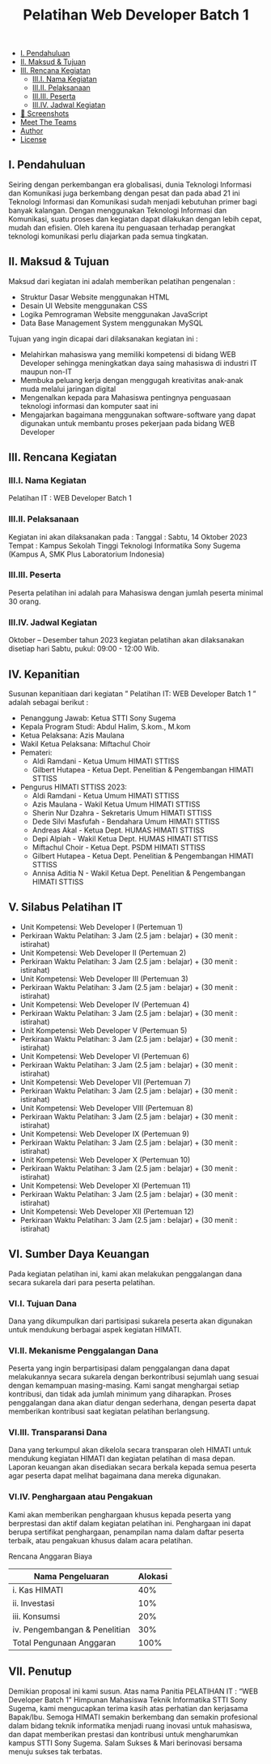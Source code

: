<h1 align ="center" >Pelatihan Web Developer Batch 1</h1>
<br/>

  * [I. Pendahuluan](#pendahuluan)
  * [II. Maksud & Tujuan](#maksud-&-tujuan)
  * [III. Rencana Kegiatan](#rencana-kegiatan)
      - [III.I. Nama Kegiatan](#nama-kegiatan)
      - [III.II. Pelaksanaan](#pelaksanaan)
      - [III.III. Peserta](#peserta)
      - [III.IV. Jadwal Kegiatan](#jadwal-kegiatan)
  * [📸 Screenshots](#screenshots)
  * [Meet The Teams](#meet-the-teams)
  * [Author](#author)
  * [License](#license)

## I. Pendahuluan
Seiring dengan perkembangan era globalisasi, dunia Teknologi Informasi dan Komunikasi juga berkembang dengan pesat dan pada abad 21 ini Teknologi Informasi dan Komunikasi sudah menjadi kebutuhan primer bagi banyak kalangan. Dengan menggunakan Teknologi Informasi dan Komunikasi, suatu proses dan kegiatan dapat dilakukan dengan lebih cepat, mudah dan efisien. Oleh karena itu penguasaan terhadap perangkat teknologi komunikasi perlu diajarkan pada semua tingkatan.

## II. Maksud & Tujuan
Maksud dari kegiatan ini adalah memberikan pelatihan pengenalan :
- Struktur Dasar Website menggunakan HTML
- Desain UI Website menggunakan CSS
- Logika Pemrograman Website menggunakan JavaScript
- Data Base Management System menggunakan MySQL

Tujuan yang ingin dicapai dari dilaksanakan kegiatan ini :
- Melahirkan mahasiswa yang memiliki kompetensi di bidang WEB Developer sehingga meningkatkan daya saing mahasiswa di industri IT maupun non-IT
- Membuka peluang kerja dengan menggugah kreativitas anak-anak muda melalui jaringan digital
- Mengenalkan kepada para Mahasiswa pentingnya penguasaan teknologi informasi dan komputer saat ini
- Mengajarkan bagaimana menggunakan software-software yang dapat digunakan untuk membantu proses pekerjaan pada bidang WEB Developer

## III. Rencana Kegiatan
### III.I. Nama Kegiatan
Pelatihan IT : WEB Developer Batch 1

### III.II. Pelaksanaan
Kegiatan ini akan dilaksanakan pada :
Tanggal : Sabtu, 14 Oktober 2023
Tempat : Kampus Sekolah Tinggi Teknologi Informatika Sony Sugema (Kampus A, SMK Plus Laboratorium Indonesia)

### III.III. Peserta
Peserta pelatihan ini adalah para Mahasiswa dengan jumlah peserta minimal 30 orang.

### III.IV. Jadwal Kegiatan
Oktober – Desember tahun 2023
kegiatan pelatihan akan dilaksanakan disetiap hari Sabtu, pukul: 09:00 - 12:00 Wib.

## IV. Kepanitian
Susunan kepanitiaan dari kegiatan ” Pelatihan IT: WEB Developer Batch 1 ” adalah sebagai berikut :
- Penanggung Jawab: Ketua STTI Sony Sugema
- Kepala Program Studi: Abdul Halim, S.kom., M.kom
- Ketua Pelaksana: Azis Maulana
- Wakil Ketua Pelaksana: Miftachul Choir
- Pemateri:
  - Aldi Ramdani - Ketua Umum HIMATI STTISS
  - Gilbert Hutapea - Ketua Dept. Penelitian & Pengembangan HIMATI STTISS
- Pengurus HIMATI STTISS 2023:
  - Aldi Ramdani - Ketua Umum HIMATI STTISS
  - Azis Maulana - Wakil Ketua Umum HIMATI STTISS
  - Sherin Nur Dzahra - Sekretaris Umum HIMATI STTISS
  - Dede Silvi Masfufah - Bendahara Umum HIMATI STTISS
  - Andreas Akal - Ketua Dept. HUMAS HIMATI STTISS
  - Depi Alpiah - Wakil Ketua Dept. HUMAS HIMATI STTISS
  - Miftachul Choir - Ketua Dept. PSDM HIMATI STTISS
  - Gilbert Hutapea - Ketua Dept. Penelitian & Pengembangan HIMATI STTISS
  - Annisa Aditia N - Wakil Ketua Dept. Penelitian & Pengembangan HIMATI STTISS

## V. Silabus Pelatihan IT
- Unit Kompetensi: Web Developer I (Pertemuan 1)
- Perkiraan Waktu Pelatihan: 3 Jam (2.5 jam : belajar) + (30 menit : istirahat)
- Unit Kompetensi: Web Developer II (Pertemuan 2)
- Perkiraan Waktu Pelatihan: 3 Jam (2.5 jam : belajar) + (30 menit : istirahat)
- Unit Kompetensi: Web Developer III (Pertemuan 3)
- Perkiraan Waktu Pelatihan: 3 Jam (2.5 jam : belajar) + (30 menit : istirahat)
- Unit Kompetensi: Web Developer IV (Pertemuan 4)
- Perkiraan Waktu Pelatihan: 3 Jam (2.5 jam : belajar) + (30 menit : istirahat)
- Unit Kompetensi: Web Developer V (Pertemuan 5)
- Perkiraan Waktu Pelatihan: 3 Jam (2.5 jam : belajar) + (30 menit : istirahat)
- Unit Kompetensi: Web Developer VI (Pertemuan 6)
- Perkiraan Waktu Pelatihan: 3 Jam (2.5 jam : belajar) + (30 menit : istirahat)
- Unit Kompetensi: Web Developer VII (Pertemuan 7)
- Perkiraan Waktu Pelatihan: 3 Jam (2.5 jam : belajar) + (30 menit : istirahat)
- Unit Kompetensi: Web Developer VIII (Pertemuan 8)
- Perkiraan Waktu Pelatihan: 3 Jam (2.5 jam : belajar) + (30 menit : istirahat)
- Unit Kompetensi: Web Developer IX (Pertemuan 9)
- Perkiraan Waktu Pelatihan: 3 Jam (2.5 jam : belajar) + (30 menit : istirahat)
- Unit Kompetensi: Web Developer X (Pertemuan 10)
- Perkiraan Waktu Pelatihan: 3 Jam (2.5 jam : belajar) + (30 menit : istirahat)
- Unit Kompetensi: Web Developer XI (Pertemuan 11)
- Perkiraan Waktu Pelatihan: 3 Jam (2.5 jam : belajar) + (30 menit : istirahat)
- Unit Kompetensi: Web Developer XII (Pertemuan 12)
- Perkiraan Waktu Pelatihan: 3 Jam (2.5 jam : belajar) + (30 menit : istirahat)

## VI. Sumber Daya Keuangan
Pada kegiatan pelatihan ini, kami akan melakukan penggalangan dana secara sukarela dari para peserta pelatihan.

### VI.I. Tujuan Dana
Dana yang dikumpulkan dari partisipasi sukarela peserta akan digunakan untuk mendukung berbagai aspek kegiatan HIMATI.

### VI.II. Mekanisme Penggalangan Dana
Peserta yang ingin berpartisipasi dalam penggalangan dana dapat melakukannya secara sukarela dengan berkontribusi sejumlah uang sesuai dengan kemampuan masing-masing. Kami sangat menghargai setiap kontribusi, dan tidak ada jumlah minimum yang diharapkan. Proses penggalangan dana akan diatur dengan sederhana, dengan peserta dapat memberikan kontribusi saat kegiatan pelatihan berlangsung.

### VI.III. Transparansi Dana
Dana yang terkumpul akan dikelola secara transparan oleh HIMATI untuk mendukung kegiatan HIMATI dan kegiatan pelatihan di masa depan. Laporan keuangan akan disediakan secara berkala kepada semua peserta agar peserta dapat melihat bagaimana dana mereka digunakan.

### VI.IV. Penghargaan atau Pengakuan
Kami akan memberikan penghargaan khusus kepada peserta yang berprestasi dan aktif dalam kegiatan pelatihan ini. Penghargaan ini dapat berupa sertifikat penghargaan, penampilan nama dalam daftar peserta terbaik, atau pengakuan khusus dalam acara pelatihan.

Rencana Anggaran Biaya

| Nama Pengeluaran | Alokasi |
| --- | --- |
| i. Kas HIMATI | 40% |
| ii. Investasi | 10% |
| iii. Konsumsi | 20% |
| iv. Pengembangan & Penelitian | 30% |
| Total Pengunaan Anggaran | 100% |

## VII. Penutup
Demikian proposal ini kami susun. Atas nama Panitia PELATIHAN IT : “WEB Developer Batch 1” Himpunan Mahasiswa Teknik Informatika STTI Sony Sugema, kami mengucapkan terima kasih atas perhatian dan kerjasama Bapak/Ibu. Semoga HIMATI semakin berkembang dan semakin profesional dalam bidang teknik informatika menjadi ruang inovasi untuk mahasiswa, dan dapat memberikan prestasi dan kontribusi untuk mengharumkan kampus STTI Sony Sugema. Salam Sukses & Mari berinovasi bersama menuju sukses tak terbatas.
